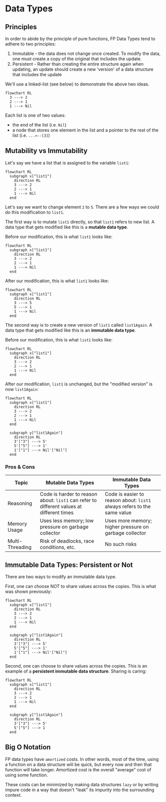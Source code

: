 # Data Types

## Principles

In order to abide by the principle of pure functions, FP Data Types tend to adhere to two principles:

1. Immutable - the data does not change once created. To modify the data, one must create a copy of the original that includes the update.
2. Persistent - Rather than creating the entire structure again when updating, an update should create a new 'version' of a data structure that includes the update

We'll use a linked-list (see below) to demonstrate the above two ideas.

```mermaid
flowchart RL
  3 ---> 2
  2 ---> 1
  1 ---> Nil
```

Each list is one of two values:
- the end of the list (i.e. `Nil`)
- a node that stores one element in the list and a pointer to the rest of the list (i.e. `...<--[3]`)

## Mutability vs Immutability

Let's say we have a list that is assigned to the variable `list1`:
```mermaid
flowchart RL
  subgraph x["list1"]
    direction RL
    3 ---> 2
    2 ---> 1
    1 ---> Nil
  end
```

Let's say we want to change element `2` to `5`. There are a few ways we could do this modification to `list1`.

The first way is to mutate `list1` directly, so that `list1` refers to new list. A data type that gets modified like this is a **mutable data type**.

Before our modification, this is what `list1` looks like:
```mermaid
flowchart RL
  subgraph x["list1"]
    direction RL
    3 ---> 2
    2 ---> 1
    1 ---> Nil
  end
```

After our modification, this is what `list1` looks like:

```mermaid
flowchart RL
  subgraph x["list1"]
    direction RL
    3 ---> 5
    5 ---> 1
    1 ---> Nil
  end
```

The second way is to create a new version of `list1` called `list1Again`. A data type that gets modified like this is an **immutable data type**.

Before our modification, this is what `list1` looks like:
```mermaid
flowchart RL
  subgraph x["list1"]
    direction RL
    3 ---> 2
    2 ---> 1
    1 ---> Nil
  end
```

After our modification, `list1` is unchanged, but the "modified version" is now `list1Again`:

```mermaid
flowchart RL
  subgraph x["list1"]
    direction RL
    3 ---> 2
    2 ---> 1
    1 ---> Nil
  end

  subgraph y["list1Again"]
    direction RL
    3'["3"] ---> 5'
    5'["5"] ---> 1'
    1'["1"] ---> Nil'["Nil"]
  end
```

### Pros & Cons

| Topic | Mutable Data Types | Immutable Data Types |
|-|-|-|
| Reasoning | Code is harder to reason about: `list1` can refer to different values at different times | Code is easier to reason about: `list1` always refers to the same value |
| Memory Usage | Uses less memory; low pressure on garbage collector | Uses more memory; higher pressure on garbage collector |
| Multi-Threading | Risk of deadlocks, race conditions, etc. | No such risks |

## Immutable Data Types: Persistent or Not

There are two ways to modify an immutable data type.

First, one can choose NOT to share values across the copies. This is what was shown previously:

```mermaid
flowchart RL
  subgraph x["list1"]
    direction RL
    3 ---> 2
    2 ---> 1
    1 ---> Nil
  end

  subgraph y["list1Again"]
    direction RL
    3'["3"] ---> 5'
    5'["5"] ---> 1'
    1'["1"] ---> Nil'["Nil"]
  end
```

Second, one can choose to share values across the copies. This is an example of a **persistent immutable data structure**. Sharing is caring:

```mermaid
flowchart RL
  subgraph x["list1"]
    direction RL
    3 ---> 2
    2 ---> 1
    1 ---> Nil
  end

  subgraph y["list1Again"]
    direction RL
    3'["3"] ---> 5'
    5'["5"] ---> 1
  end
```

## Big O Notation

FP data types have `amortized` costs. In other words, most of the time, using a function on a data structure will be quick, but every now and then that function will take longer. Amortized cost is the overall "average" cost of using some function.

These costs can be minimized by making data structures `lazy` or by writing impure code in a way that doesn't "leak" its impurity into the surrounding context.
